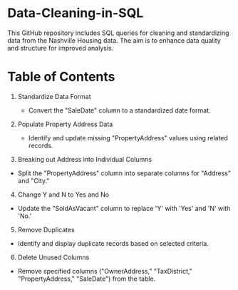 # Data-Cleaning-in-SQL

This GitHub repository includes SQL queries for cleaning and standardizing data from the Nashville Housing data. The aim is to enhance data quality and structure for improved analysis.

# Table of Contents
1. Standardize Data Format
    - Convert the "SaleDate" column to a standardized date format.

2. Populate Property Address Data
    - Identify and update missing "PropertyAddress" values using related records.

3. Breaking out Address into Individual Columns
- Split the "PropertyAddress" column into separate columns for "Address" and "City."

4. Change Y and N to Yes and No
- Update the "SoldAsVacant" column to replace 'Y' with 'Yes' and 'N' with 'No.'

5. Remove Duplicates
- Identify and display duplicate records based on selected criteria.

6. Delete Unused Columns
- Remove specified columns ("OwnerAddress," "TaxDistrict," "PropertyAddress," "SaleDate") from the table.

